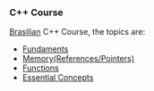 ### C++ Course 

[Brasilian](https://www.udemy.com/course/cpp-essencial/) C++ Course, the topics are:

* [Fundaments](https://github.com/robsonoduarte/learn-c-cpp/tree/master/cpp-course/fundaments)
* [Memory(References/Pointers)](https://github.com/robsonoduarte/learn-c-cpp/tree/master/cpp-course/memory)
* [Functions](https://github.com/robsonoduarte/learn-c-cpp/tree/master/cpp-course/functions)
* [Essential Concepts](https://github.com/robsonoduarte/learn-c-cpp/tree/master/cpp-course/essential-concepts)
